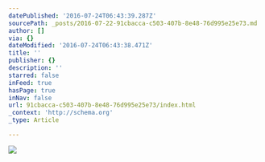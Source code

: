 ```yaml
---
datePublished: '2016-07-24T06:43:39.287Z'
sourcePath: _posts/2016-07-22-91cbacca-c503-407b-8e48-76d995e25e73.md
author: []
via: {}
dateModified: '2016-07-24T06:43:38.471Z'
title: ''
publisher: {}
description: ''
starred: false
inFeed: true
hasPage: true
inNav: false
url: 91cbacca-c503-407b-8e48-76d995e25e73/index.html
_context: 'http://schema.org'
_type: Article

---
```

![](https://the-grid-user-content.s3-us-west-2.amazonaws.com/368faeca-c327-4c63-99ce-4cd0c948b2b5.jpg)
